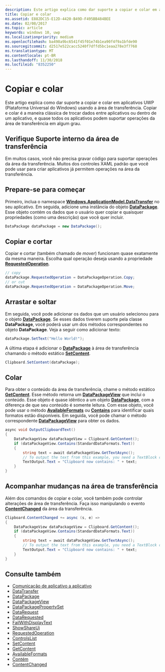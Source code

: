 ```yaml
---
description: Este artigo explica como dar suporte a copiar e colar em aplicativos da Plataforma Universal do Windows (UWP) usando a área de transferência.
title: Copiar e colar
ms.assetid: E882DC15-E12D-4420-B49D-F495BB484BEE
ms.date: 02/08/2017
ms.topic: article
keywords: windows 10, uwp
ms.localizationpriority: medium
ms.openlocfilehash: ba498a9bc6541f45f01e74b1ea90f4f9a1bfde90
ms.sourcegitcommit: d2517e522cacc5240f7dffd5bc1eaa278e3f7768
ms.translationtype: MT
ms.contentlocale: pt-BR
ms.lasthandoff: 11/30/2018
ms.locfileid: "8352250"
---
```

# <a name="copy-and-paste"></a>Copiar e colar

Este artigo explica como dar suporte a copiar e colar em aplicativos UWP (Plataforma Universal do Windows) usando a área de transferência. Copiar e colar é a maneira clássica de trocar dados entre aplicativos ou dentro de um aplicativo, e quase todos os aplicativos podem suportar operações da área de transferência em algum grau.

## <a name="check-for-built-in-clipboard-support"></a>Verifique Suporte interno da área de transferência

Em muitos casos, você não precisa gravar código para suportar operações da área da transferência. Muitos dos controles XAML padrão que você pode usar para criar aplicativos já permitem operações na área da transferência. 

## <a name="get-set-up"></a>Prepare-se para começar

Primeiro, inclua o namespace [**Windows.ApplicationModel.DataTransfer**](https://msdn.microsoft.com/library/windows/apps/Windows.ApplicationModel.DataTransfer) no seu aplicativo. Em seguida, adicione uma instância do objeto [**DataPackage**](https://msdn.microsoft.com/library/windows/apps/Windows.ApplicationModel.DataTransfer.DataPackage). Esse objeto contém os dados que o usuário quer copiar e quaisquer propriedades (como uma descrição) que você quer incluir.

<!-- For some reason, the snippets in this file are all inline in the WDCML topic. Suggest moving to VS project with rest of snippets. -->
```cs
DataPackage dataPackage = new DataPackage();
```

<!-- AuthenticateAsync-->

## <a name="copy-and-cut"></a>Copiar e cortar

Copiar e cortar (também chamado de *mover*) funcionam quase exatamente da mesma maneira. Escolha qual operação deseja usando a propriedade [**RequestedOperation**](https://msdn.microsoft.com/library/windows/apps/Windows.ApplicationModel.DataTransfer.DataPackage.RequestedOperation).

```cs
// copy 
dataPackage.RequestedOperation = DataPackageOperation.Copy;
// or cut
dataPackage.RequestedOperation = DataPackageOperation.Move;
```
## <a name="drag-and-drop"></a>Arrastar e soltar

Em seguida, você pode adicionar os dados que um usuário selecionou para o objeto [**DataPackage**](https://msdn.microsoft.com/library/windows/apps/Windows.ApplicationModel.DataTransfer.DataPackage). Se esses dados tiverem suporte pela classe **DataPackage**, você poderá usar um dos métodos correspondentes no objeto **DataPackage**. Veja a seguir como adicionar texto:

```cs
dataPackage.SetText("Hello World!");
```

A última etapa é adicionar o [**DataPackage**](https://msdn.microsoft.com/library/windows/apps/Windows.ApplicationModel.DataTransfer.DataPackage) à área de transferência chamando o método estático [**SetContent**](https://msdn.microsoft.com/library/windows/apps/Windows.ApplicationModel.DataTransfer.Clipboard.SetContent(Windows.ApplicationModel.DataTransfer.DataPackage)).

```cs
Clipboard.SetContent(dataPackage);
```
## <a name="paste"></a>Colar

Para obter o conteúdo da área de transferência, chame o método estático [**GetContent**](https://msdn.microsoft.com/library/windows/apps/Windows.ApplicationModel.DataTransfer.Clipboard.GetContent). Esse método retorna um [**DataPackageView**](https://msdn.microsoft.com/library/windows/apps/Windows.ApplicationModel.DataTransfer.DataPackageView) que inclui o conteúdo. Esse objeto é quase idêntico a um objeto [**DataPackage**](https://msdn.microsoft.com/library/windows/apps/Windows.ApplicationModel.DataTransfer.DataPackage), com a diferença de que seu conteúdo é somente leitura. Com esse objeto, você pode usar o método [**AvailableFormats**](https://msdn.microsoft.com/library/windows/apps/Windows.ApplicationModel.DataTransfer.DataPackageView.AvailableFormats) ou [**Contains**](https://msdn.microsoft.com/library/windows/apps/Windows.ApplicationModel.DataTransfer.DataPackageView.Contains(System.String)) para identificar quais formatos estão disponíveis. Em seguida, você pode chamar o método correspondente [**DataPackageView**](https://msdn.microsoft.com/library/windows/apps/Windows.ApplicationModel.DataTransfer.DataPackageView) para obter os dados.

```cs
async void OutputClipboardText()
{
    DataPackageView dataPackageView = Clipboard.GetContent();
    if (dataPackageView.Contains(StandardDataFormats.Text))
    {
        string text = await dataPackageView.GetTextAsync();
        // To output the text from this example, you need a TextBlock control
        TextOutput.Text = "Clipboard now contains: " + text;
    }
}
```

## <a name="track-changes-to-the-clipboard"></a>Acompanhar mudanças na área de transferência

Além dos comandos de copiar e colar, você também pode controlar alterações de área de transferência. Faça isso manipulando o evento [**ContentChanged**](https://msdn.microsoft.com/library/windows/apps/Windows.ApplicationModel.DataTransfer.Clipboard.ContentChanged) da área da transferência.

```cs
Clipboard.ContentChanged += async (s, e) => 
{
    DataPackageView dataPackageView = Clipboard.GetContent();
    if (dataPackageView.Contains(StandardDataFormats.Text))
    {
        string text = await dataPackageView.GetTextAsync();
        // To output the text from this example, you need a TextBlock control
        TextOutput.Text = "Clipboard now contains: " + text;
    }
}
```

## <a name="see-also"></a>Consulte também

* [Comunicação de aplicativo a aplicativo](index.md)
* [DataTransfer](https://msdn.microsoft.com/library/windows/apps/windows.applicationmodel.datatransfer.aspx)
* [DataPackage](https://msdn.microsoft.com/library/windows/apps/windows.applicationmodel.datatransfer.datapackage.aspx)
* [DataPackageView](https://msdn.microsoft.com/library/windows/apps/windows.applicationmodel.datatransfer.datapackageview.aspx)
* [DataPackagePropertySet]( https://msdn.microsoft.com/library/windows/apps/windows.applicationmodel.datatransfer.datapackagepropertyset.aspx)
* [DataRequest](https://msdn.microsoft.com/library/windows/apps/windows.applicationmodel.datatransfer.datarequest.aspx) 
* [DataRequested]( https://msdn.microsoft.com/library/windows/apps/windows.applicationmodel.datatransfer.datatransfermanager.datarequested.aspx)
* [FailWithDisplayText](https://msdn.microsoft.com/library/windows/apps/windows.applicationmodel.datatransfer.datarequest.failwithdisplaytext.aspx)
* [ShowShareUi](https://msdn.microsoft.com/library/windows/apps/windows.applicationmodel.datatransfer.datatransfermanager.showshareui.aspx)
* [RequestedOperation](https://msdn.microsoft.com/library/windows/apps/windows.applicationmodel.datatransfer.datapackage.requestedoperation.aspx) 
* [ControlsList](https://msdn.microsoft.com/library/windows/apps/xaml/mt185406.aspx)
* [SetContent](https://msdn.microsoft.com/library/windows/apps/xaml/windows.applicationmodel.datatransfer.clipboard.setcontent.aspx)
* [GetContent](https://msdn.microsoft.com/library/windows/apps/xaml/windows.applicationmodel.datatransfer.clipboard.getcontent.aspx)
* [AvailableFormats](https://msdn.microsoft.com/library/windows/apps/windows.applicationmodel.datatransfer.datapackageview.availableformats.aspx)
* [Contém](https://msdn.microsoft.com/library/windows/apps/windows.applicationmodel.datatransfer.datapackageview.contains.aspx)
* [ContentChanged](https://msdn.microsoft.com/library/windows/apps/xaml/windows.applicationmodel.datatransfer.clipboard.contentchanged.aspx)

